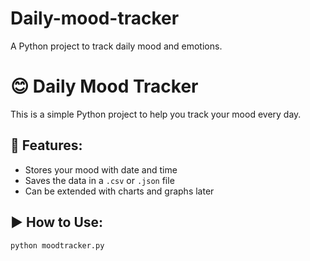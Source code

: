# Daily-mood-tracker
A Python project to track daily mood and emotions.

# 😊 Daily Mood Tracker

This is a simple Python project to help you track your mood every day.

## 📌 Features:
- Stores your mood with date and time
- Saves the data in a `.csv` or `.json` file
- Can be extended with charts and graphs later

## ▶️ How to Use:
```bash
python moodtracker.py

